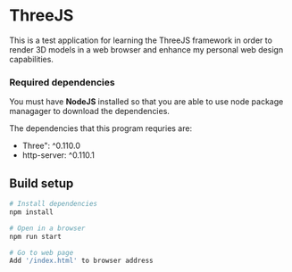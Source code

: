 # ThreeJS
This is a test application for learning the ThreeJS framework in order to render 3D models in a web browser and enhance my personal web 
design capabilities.

### Required dependencies 
You must have **NodeJS** installed so that you are able to use node package managager to download the dependencies.

The dependencies that this program requries are:

* Three": ^0.110.0
* http-server: ^0.110.1

## Build setup

``` bash
# Install dependencies
npm install

# Open in a browser
npm run start

# Go to web page
Add '/index.html' to browser address

```





